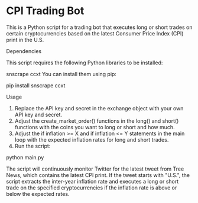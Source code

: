 # CPI Trading Bot

This is a Python script for a trading bot that executes long or short trades on certain cryptocurrencies based on the latest Consumer Price Index (CPI) print in the U.S.

Dependencies

This script requires the following Python libraries to be installed:

snscrape
ccxt
You can install them using pip:

pip install snscrape ccxt

Usage

1. Replace the API key and secret in the exchange object with your own API key and secret.
2. Adjust the create_market_order() functions in the long() and short() functions with the coins you want to long or short and how much.
3. Adjust the if inflation >= X and if inflation <= Y statements in the main loop with the expected inflation rates for long and short trades.
4. Run the script:

python main.py

The script will continuously monitor Twitter for the latest tweet from Tree News, which contains the latest CPI print. If the tweet starts with "U.S.", the script extracts the inter-year inflation rate and executes a long or short trade on the specified cryptocurrencies if the inflation rate is above or below the expected rates.
